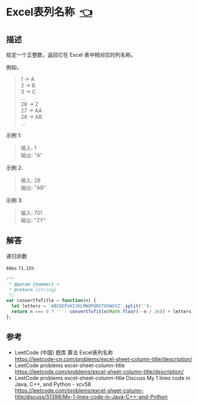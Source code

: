 # <a id="excelSheetColumnTitle"></a>Excel表列名称&nbsp;&nbsp;[:point_left:][readme.problemSet.algorithm.excelSheetColumnTitle] #

## 描述 ##

给定一个正整数，返回它在 Excel 表中相对应的列名称。

例如，

> 1 -> A  
> 2 -> B  
> 3 -> C  
> ...  
> 26 -> Z  
> 27 -> AA  
> 28 -> AB  
> ...

示例 1:

> 输入: 1  
> 输出: "A"

示例 2:

> 输入: 28  
> 输出: "AB"

示例 3:

> 输入: 701  
> 输出: "ZY"

## 解答 ##

递归余数

`68ms` `71.15%`

```javascript
/**
 * @param {number} n
 * @return {string}
 */
var convertToTitle = function(n) {
  let letters = 'ABCDEFGHIJKLMNOPQRSTUVWXYZ'.split('');
  return n === 0 ? '' : convertToTitle(Math.floor(--n / 26)) + letters[n % 26];
};
```

## 参考 ##

* LeetCode (中国) 题库 算法 Excel表列名称  
  <https://leetcode-cn.com/problems/excel-sheet-column-title/description/>
* LeetCode problems excel-sheet-column-title  
  <https://leetcode.com/problems/excel-sheet-column-title/description/>
* LeetCode problems excel-sheet-column-title Discuss My 1 lines code in Java, C++, and Python - xcv58  
  <https://leetcode.com/problems/excel-sheet-column-title/discuss/51398/My-1-lines-code-in-Java-C++-and-Python>

<!-- 链接 开始 -->
[readme.problemSet.algorithm.excelSheetColumnTitle]: ../../README.md#problemSet.algorithm.excelSheetColumnTitle "README"
<!-- 链接 结束 -->